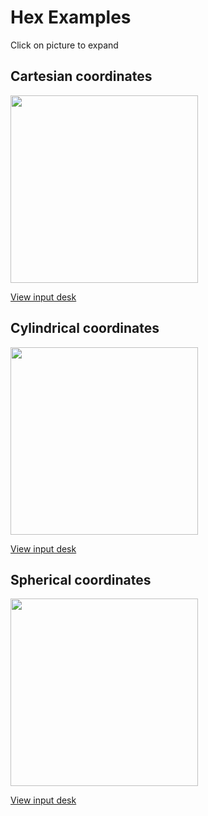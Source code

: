 Hex Examples                      
============                      

Click on picture to expand        

Cartesian coordinates           
---------------------           

<img height="300" width="300" src="/assets/images/hex_xyz.jpg"> 

[View input desk](hex1.md)    

Cylindrical coordinates         
------------------------

<img height="300" width="300" src="/assets/images/hex_rtz.jpg">

[View input desk](hex2.md)    

Spherical coordinates        
----------------------

<img height="300" width="300" src="/assets/images/hex_rtp.jpg">

[View input desk](hex2.md)    

 
             
            




